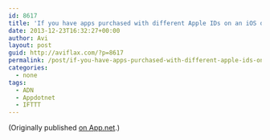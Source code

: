 ```yaml
---
id: 8617
title: 'If you have apps purchased with different Apple IDs on an iOS device, and want to back up to iTunes: 1) Authorize each ID in iTunes 2) Transfer all purchases 3) Back up I *think* a restore will then restore all apps from all accounts. I hope. I pray.'
date: 2013-12-23T16:32:27+00:00
author: Avi
layout: post
guid: http://aviflax.com/?p=8617
permalink: /post/if-you-have-apps-purchased-with-different-apple-ids-on-an-ios-device-and-want-to-back-up-to-itunes-1-authorize-each-id-in-itunes-2-transfer-all-purchases-3-back-up-i-think-a-restore-will-then-r/
categories:
  - none
tags:
  - ADN
  - Appdotnet
  - IFTTT
---
```

(Originally published [on App.net](http://alpha.app.net/aviflax/post/18055096).)